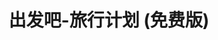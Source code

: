 ---
description: 出发前制作旅行计划，途中方便查看相关信息。这活不是小资干不来。
layout: post
results:
- primaryGenreName: Travel
  version: '1.0'
  trackViewUrl: https://itunes.apple.com/cn/app/chu-fa-ba-lu-xing-ji-hua-mian/id715464090?mt=8&uo=4
  artworkUrl100: http://a1157.phobos.apple.com/us/r30/Purple/v4/12/ea/ae/12eaaead-d28e-3dad-b3d1-ddb66316b225/mzl.jvkkvoqv.png
  artworkUrl60: http://a248.phobos.apple.com/us/r30/Purple/v4/38/de/14/38de1458-7909-e8e2-862a-9af53d94e452/Icon.png
  userRatingCountForCurrentVersion: 1
  sellerName: Xinxin Zhang
  supportedDevices:
  - iPhone4S
  - iPadThirdGen
  - iPadMini
  - iPad3G
  - iPhone4
  - iPodTouchFifthGen
  - iPhone5c
  - iPadFourthGen
  - iPad23G
  - iPhone5
  - iPadWifi
  - iPhone-3GS
  - iPad2Wifi
  - iPhone5s
  - iPadMini4G
  - iPadFourthGen4G
  - iPodTouchThirdGen
  - iPodTouchourthGen
  - iPadThirdGen4G
  genres:
  - 旅行
  - 工具
  trackName: 出发吧-旅行计划 (免费版)
  description: '出发吧已经获得「最美应用」最美·种子官方推荐！


    喜欢旅行的朋友们不能错过的一款旅行计划App，旅行前用它做好计划，旅行时拿出手机就能方便快速地查看，还能分享给小伙伴们。


    行程安排、景点攻略、地图导航、个人备注一应俱全，帮你解决旅行期间的诸多不便，让你轻松享受旅行。


    是时候告别纸质行程单了，是时候摆脱做了功课查起来还是各种不给力的郁闷了，带上出发吧，勇敢出发吧！


    主要功能：

    -简洁优雅的电子行程单，列表地图双模式，触动指尖，行程了如指掌

    -分享旅行计划给小伙伴，支持微博、微信、QQ、人人、豆瓣、邮件、短信

    -涵盖全球上万个热门景点、美食、住宿、娱乐、交通，轻松添加到个人行程

    -知名景点附有交通、门票、开放时间、官网、百度百科等实用信息，免去查找烦恼

    -地图模式下，旅行路线图一目了然，准确定位坐标

    -添加到行程的旅行地点可以设定到达时间，添加备注（可通过完成任务解锁）

    -手机输入不方便？出发吧网页版添加地点备注，可同步到手机App

    -除同步和导航功能外，计划好的行程可离线查看，无需网络

    -所有数据可同步备份到云端，换手机、刷系统不丢数据

    -完美支持iOS6、iOS7


    常见问题:

    Q: 出发吧需要网络才能使用吗？

    A: 使用出发吧计划好行程后，旅行途中除了同步和地图导航，其他功能都不需要网络，数据都是离线的。

    Q: 出发吧网页版有什么功能？

    A: 网页版目前可以给地点添加备注，保存后App即可同步；另外网页版还提供分享计划、复制计划、导出PDF行程单等功能。

    Q: 地图模式下，国外地点为什么没有国内地点清楚？

    A: 苹果地图在中国的地图供应商是高德地图，对国外的地图支持不如国内；旅行到达国外目的地后，地图会自动切换成当地的地图供应商，就能看得很清楚了。

    Q: 有些地点在出发吧搜不到？

    A: 我们每天都在增添更多的地点数据，目前搜不到的地点，您可以按照App的指引自行创建，设定坐标。

    更多问题请参见 chufaba.me/faq


    出发吧旅友群：247202194，欢迎加入，产品负责人第一时间解答你的疑问。


    特别声明：

    你有任何使用上的问题或建议，请通过App设置页面的“意见反馈”或者网站 chufaba.me 联系我们。每一条建议我们都会仔细研读，用心思考，如您留下联系方式，我们确保只会用于你所提建议的回访。


    旅行没有终点，出发吧，去看看这个世界！'
  price: 0
  trackId: 715464090
  releaseDate: '2013-10-19T02:49:37Z'
  screenshotUrls:
  - http://a4.mzstatic.com/us/r30/Purple4/v4/33/2c/8d/332c8d3f-47f6-2ee7-e7cc-a20fde849d33/screen1136x1136.jpeg
  - http://a2.mzstatic.com/us/r30/Purple4/v4/bc/8a/29/bc8a2996-8181-f7c6-33eb-11451e77cf0a/screen1136x1136.jpeg
  - http://a2.mzstatic.com/us/r30/Purple4/v4/ae/4a/b7/ae4ab7eb-064e-38c4-11d7-bb2e09dfa3fe/screen1136x1136.jpeg
  - http://a2.mzstatic.com/us/r30/Purple4/v4/d5/6d/dd/d56ddd5f-812a-0410-2b32-de98b83a1ac8/screen1136x1136.jpeg
  - http://a4.mzstatic.com/us/r30/Purple/v4/bc/4f/b9/bc4fb98b-635c-6d16-ee9a-1cba5afbb018/screen1136x1136.jpeg
  artistViewUrl: https://itunes.apple.com/cn/artist/xinxin-zhang/id611640450?uo=4
  primaryGenreId: 6003
  averageUserRatingForCurrentVersion: 5
  kind: software
  fileSizeBytes: '10498664'
  bundleId: com.zpw.chufabafree
  sellerUrl: http://chufaba.me
  trackContentRating: 4+
  artistName: Xinxin Zhang
  trackCensoredName: 出发吧-旅行计划 (免费版)
  isGameCenterEnabled: false
  contentAdvisoryRating: 4+
  languageCodesISO2A:
  - EN
  - ZH
  features: &a []
  wrapperType: software
  artworkUrl512: http://a1157.phobos.apple.com/us/r30/Purple/v4/12/ea/ae/12eaaead-d28e-3dad-b3d1-ddb66316b225/mzl.jvkkvoqv.png
  formattedPrice: 免费
  artistId: 611640450
  genreIds:
  - '6003'
  - '6002'
  currency: CNY
  ipadScreenshotUrls: *a
category: 旅行
tags: tag1
resultCount: 1
title: 出发吧-旅行计划 (免费版)

---